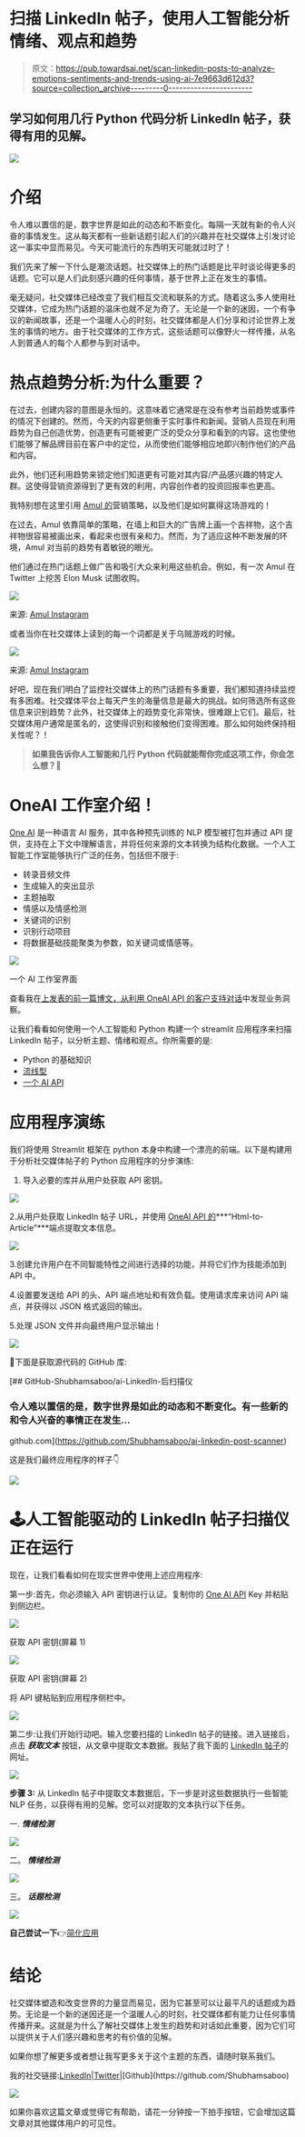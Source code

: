 # 扫描 LinkedIn 帖子，使用人工智能分析情绪、观点和趋势

> 原文：<https://pub.towardsai.net/scan-linkedin-posts-to-analyze-emotions-sentiments-and-trends-using-ai-7e9663d612d3?source=collection_archive---------0----------------------->

## 学习如何用几行 Python 代码分析 LinkedIn 帖子，获得有用的见解。

![](img/947391bcd81b2f251d767cef27fb3e06.png)

# 介绍

令人难以置信的是，数字世界是如此的动态和不断变化。每隔一天就有新的令人兴奋的事情发生。这从每天都有一些新话题引起人们的兴趣并在社交媒体上引发讨论这一事实中显而易见。今天可能流行的东西明天可能就过时了！

我们先来了解一下什么是潮流话题。社交媒体上的热门话题是比平时谈论得更多的话题。它可以是人们此刻感兴趣的任何事情，基于世界上正在发生的事情。

毫无疑问，社交媒体已经改变了我们相互交流和联系的方式。随着这么多人使用社交媒体，它成为热门话题的温床也就不足为奇了。无论是一个新的迷因，一个有争议的新闻故事，还是一个温暖人心的时刻，社交媒体都是人们分享和讨论世界上发生的事情的地方。由于社交媒体的工作方式，这些话题可以像野火一样传播，从名人到普通人的每个人都参与到对话中。

# 热点趋势分析:为什么重要？

在过去，创建内容的意图是永恒的。这意味着它通常是在没有参考当前趋势或事件的情况下创建的。然而，今天的内容更侧重于实时事件和新闻。营销人员现在利用趋势为自己创造优势，创造更有可能被更广泛的受众分享和看到的内容。这也使他们能够了解品牌目前在客户中的定位，从而使他们能够相应地即兴制作他们的产品和内容。

此外，他们还利用趋势来锁定他们知道更有可能对其内容/产品感兴趣的特定人群。这使得营销资源得到了更有效的利用，内容创作者的投资回报率也更高。

我特别想在这里引用 [Amul 的](http://www.amul.com/index.php)营销策略，以及他们是如何赢得这场游戏的！

在过去，Amul 依靠简单的策略，在墙上和巨大的广告牌上画一个吉祥物，这个吉祥物很容易被画出来，看起来也很有亲和力。然而，为了适应这种不断发展的环境，Amul 对当前的趋势有着敏锐的眼光。

他们通过在热门话题上做广告和吸引大众来利用这些机会。例如，有一次 Amul 在 Twitter 上挖苦 Elon Musk 试图收购。

![](img/56c7fef7a6826fe1f538ac9854ef5b83.png)

来源: [Amul Instagram](https://www.instagram.com/p/Cc3NL-oocYB/?utm_source=ig_web_copy_link)

或者当你在社交媒体上读到的每一个词都是关于乌贼游戏的时候。

![](img/a1a9f949f09794ad07edd752fae9aade.png)

来源: [Amul Instagram](https://www.instagram.com/p/CUwimybIRBL/?utm_source=ig_web_copy_link)

好吧，现在我们明白了监控社交媒体上的热门话题有多重要，我们都知道持续监控有多困难。社交媒体平台上每天产生的海量信息是最大的挑战。如何筛选所有这些信息来识别趋势？此外，社交媒体上的趋势变化非常快，很难跟上它们。最后，社交媒体用户通常是匿名的，这使得识别和接触他们变得困难。那么如何始终保持相关性呢？！

> **如果我告诉你人工智能和几行 Python 代码就能帮你完成这项工作，你会怎么想？🤯**

# OneAI 工作室介绍！

[One AI](https://studio.oneai.com/?utm_source=social&utm_medium=medium&utm_campaign=daniel&utm_term=saboo_pub-towardsai-net-scan-linkedin-posts-to-analyze-emotions-sentiments-and-trends-using-ai-7e9663d612d3) 是一种语言 AI 服务，其中各种预先训练的 NLP 模型被打包并通过 API 提供，支持在上下文中理解语言，并将任何来源的文本转换为结构化数据。一个人工智能工作室能够执行广泛的任务，包括但不限于:

*   转录音频文件
*   生成输入的突出显示
*   主题抽取
*   情感以及情感检测
*   关键词的识别
*   识别行动项目
*   将数据基础技能聚类为参数，如关键词或情感等。

![](img/e3e2864deb2f7236127fb3919eb31f33.png)

一个 AI 工作室界面

查看我在[上发表的前一篇博文，从利用 OneAI API 的客户支持对话](/detect-business-insights-from-customer-support-conversations-using-ai-b09759144c00)中发现业务洞察。

让我们看看如何使用一个人工智能和 Python 构建一个 streamlit 应用程序来扫描 LinkedIn 帖子，以分析主题、情绪和观点。你所需要的是:

*   Python 的基础知识
*   [流线型](/streamlit-revolutionizing-data-app-creation-e269177d9112)
*   [一个 AI API](https://studio.oneai.com/?utm_source=social&utm_medium=medium&utm_campaign=daniel&utm_term=saboo_pub-towardsai-net-scan-linkedin-posts-to-analyze-emotions-sentiments-and-trends-using-ai-7e9663d612d3)

# 应用程序演练

我们将使用 Streamlit 框架在 python 本身中构建一个漂亮的前端。以下是构建用于分析社交媒体帖子的 Python 应用程序的分步演练:

1.  导入必要的库并从用户处获取 API 密钥。

![](img/a3352910e69a96618ffef8ab8e00af10.png)

2.从用户处获取 LinkedIn 帖子 URL，并使用 [OneAI API 的](https://studio.oneai.com/?utm_source=social&utm_medium=medium&utm_campaign=daniel&utm_term=saboo_pub-towardsai-net-scan-linkedin-posts-to-analyze-emotions-sentiments-and-trends-using-ai-7e9663d612d3)***“Html-to-Article”***端点提取文本信息。

![](img/98da32c6807c4221529115210ea80af3.png)

3.创建允许用户在不同智能特性之间进行选择的功能，并将它们作为技能添加到 API 中。

4.设置要发送给 API 的头、API 端点地址和有效负载。使用请求库来访问 API 端点，并获得以 JSON 格式返回的输出。

5.处理 JSON 文件并向最终用户显示输出！

![](img/7335b0ae202d425a95e409e83d93432f.png)

🌟下面是获取源代码的 GitHub 库:

[](https://github.com/Shubhamsaboo/ai-linkedin-post-scanner) [## GitHub-Shubhamsaboo/ai-LinkedIn-后扫描仪

### 令人难以置信的是，数字世界是如此的动态和不断变化。有一些新的和令人兴奋的事情正在发生…

github.com](https://github.com/Shubhamsaboo/ai-linkedin-post-scanner) 

这是我们最终应用程序的样子👇

![](img/c78ae53173d5d10707d7d1eaacc7999e.png)

# 🕹人工智能驱动的 LinkedIn 帖子扫描仪正在运行

现在，让我们看看如何在现实世界中使用上述应用程序:

第一步:首先，你必须输入 API 密钥进行认证。复制你的 [One AI API](https://studio.oneai.com/?utm_source=social&utm_medium=medium&utm_campaign=daniel&utm_term=saboo_pub-towardsai-net-scan-linkedin-posts-to-analyze-emotions-sentiments-and-trends-using-ai-7e9663d612d3) Key 并粘贴到侧边栏。

![](img/7c95e386188010f71cb12e201d6559f6.png)

获取 API 密钥(屏幕 1)

![](img/372f2a26e21b4964ae2a502fd4301175.png)

获取 API 密钥(屏幕 2)

将 API 键粘贴到应用程序侧栏中。

![](img/2096e6c972a9eedbddded66e4a2ccb08.png)

第二步:让我们开始行动吧。输入您要扫描的 LinkedIn 帖子的链接。进入链接后，点击 ***获取文本*** 按钮，从文章中提取文本数据。我贴了我下面的 [LinkedIn 帖子](https://www.linkedin.com/posts/shubhamsaboo_indiaat75-future-aheadtogether-activity-6964848055120461825-B5it?utm_source=share&utm_medium=member_desktop)的网址。

![](img/6af46f87b4174fe0a2b612ef033845e1.png)

**步骤 3:** 从 LinkedIn 帖子中提取文本数据后，下一步是对这些数据执行一些智能 NLP 任务，以获得有用的见解。您可以对提取的文本执行以下任务。

一. ***情绪检测***

![](img/1502dcdc8b23fd47f684c11997261e67.png)

二。 ***情绪检测***

![](img/1f92a5f5576ec94af8d8d28db0d4b288.png)

三。 ***话题检测***

![](img/90696a6e562fc12beb539e4bd80319f5.png)

**自己尝试一下**👉[简化应用](https://linkedin-post-scanner.streamlitapp.com/)

# 结论

社交媒体塑造和改变世界的力量显而易见，因为它甚至可以让最平凡的话题成为趋势。无论是一个新的迷因还是一个温暖人心的时刻，社交媒体都有能力让任何事情传播开来。这就是为什么了解社交媒体上发生的趋势和对话如此重要，因为它们可以提供关于人们感兴趣和思考的有价值的见解。

如果你想了解更多或者想让我写更多关于这个主题的东西，请随时联系我们。

我的社交链接:[LinkedIn](https://www.linkedin.com/in/shubhamsaboo/)|[Twitter](https://twitter.com/Saboo_Shubham_)|[Github](https://github.com/Shubhamsaboo)

![](img/0721d4758eac13fac9d29da7fd7a780a.png)

如果你喜欢这篇文章或觉得它有帮助，请花一分钟按一下拍手按钮，它会增加这篇文章对其他媒体用户的可见性。